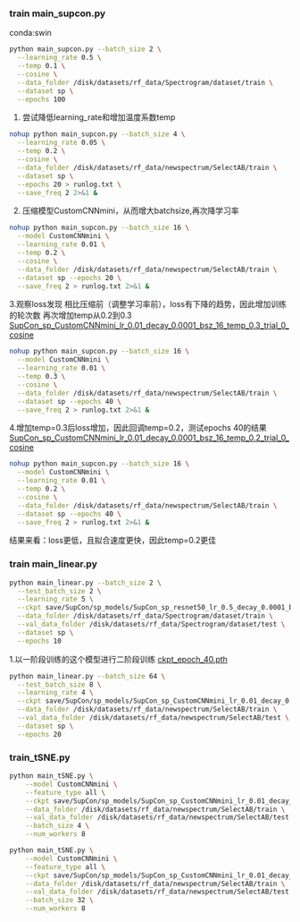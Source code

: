 ### train main_supcon.py
conda:swin
```bash
python main_supcon.py --batch_size 2 \
  --learning_rate 0.5 \
  --temp 0.1 \
  --cosine \
  --data_folder /disk/datasets/rf_data/Spectrogram/dataset/train \
  --dataset sp \
  --epochs 100
  ```

1. 尝试降低learning_rate和增加温度系数temp
```bash
nohup python main_supcon.py --batch_size 4 \
  --learning_rate 0.05 \
  --temp 0.2 \
  --cosine \
  --data_folder /disk/datasets/rf_data/newspectrum/SelectAB/train \
  --dataset sp \
  --epochs 20 > runlog.txt \
  --save_freq 2 2>&1 &
```

2. 压缩模型CustomCNNmini，从而增大batchsize,再次降学习率
```bash
nohup python main_supcon.py --batch_size 16 \
  --model CustomCNNmini \
  --learning_rate 0.01 \
  --temp 0.2 \
  --cosine \
  --data_folder /disk/datasets/rf_data/newspectrum/SelectAB/train \
  --dataset sp --epochs 20 \
  --save_freq 2 > runlog.txt 2>&1 &
```

3.观察loss发现 相比压缩前（调整学习率前），loss有下降的趋势，因此增加训练的轮次数
再次增加temp从0.2到0.3
[SupCon_sp_CustomCNNmini_lr_0.01_decay_0.0001_bsz_16_temp_0.3_trial_0_cosine](save/SupCon/sp_models/SupCon_sp_CustomCNNmini_lr_0.01_decay_0.0001_bsz_16_temp_0.3_trial_0_cosine)
```bash
nohup python main_supcon.py --batch_size 16 \
  --model CustomCNNmini \
  --learning_rate 0.01 \
  --temp 0.3 \
  --cosine \
  --data_folder /disk/datasets/rf_data/newspectrum/SelectAB/train \
  --dataset sp --epochs 40 \
  --save_freq 2 > runlog.txt 2>&1 &
```
4.增加temp=0.3后loss增加，因此回调temp=0.2，测试epochs 40的结果
[SupCon_sp_CustomCNNmini_lr_0.01_decay_0.0001_bsz_16_temp_0.2_trial_0_cosine](save/SupCon/sp_models/SupCon_sp_CustomCNNmini_lr_0.01_decay_0.0001_bsz_16_temp_0.2_trial_0_cosine)
```bash
nohup python main_supcon.py --batch_size 16 \
  --model CustomCNNmini \
  --learning_rate 0.01 \
  --temp 0.2 \
  --cosine \
  --data_folder /disk/datasets/rf_data/newspectrum/SelectAB/train \
  --dataset sp --epochs 40 \
  --save_freq 2 > runlog.txt 2>&1 &
```
结果来看：loss更低，且拟合速度更快，因此temp=0.2更佳

### train main_linear.py

```bash
python main_linear.py --batch_size 2 \
  --test_batch_size 2 \
  --learning_rate 5 \
  --ckpt save/SupCon/sp_models/SupCon_sp_resnet50_lr_0.5_decay_0.0001_bsz_2_temp_0.1_trial_0_cosine/last.pth \
  --data_folder /disk/datasets/rf_data/Spectrogram/dataset/train \
  --val_data_folder /disk/datasets/rf_data/Spectrogram/dataset/test \
  --dataset sp \
  --epochs 10
```

1.以一阶段训练的这个模型进行二阶段训练
[ckpt_epoch_40.pth](save/SupCon/sp_models/SupCon_sp_CustomCNNmini_lr_0.01_decay_0.0001_bsz_16_temp_0.2_trial_0_cosine/ckpt_epoch_40.pth)
```bash
python main_linear.py --batch_size 64 \
  --test_batch_size 8 \
  --learning_rate 4 \
  --ckpt save/SupCon/sp_models/SupCon_sp_CustomCNNmini_lr_0.01_decay_0.0001_bsz_16_temp_0.2_trial_0_cosine/ckpt_epoch_40.pth \
  --data_folder /disk/datasets/rf_data/newspectrum/SelectAB/train \
  --val_data_folder /disk/datasets/rf_data/newspectrum/SelectAB/test \
  --dataset sp \
  --epochs 20
```

### train_tSNE.py
```bash
python main_tSNE.py \
    --model CustomCNNmini \
    --feature_type all \
    --ckpt save/SupCon/sp_models/SupCon_sp_CustomCNNmini_lr_0.01_decay_0.0001_bsz_16_temp_0.3_trial_0_cosine/ckpt_epoch_30.pth \
    --data_folder /disk/datasets/rf_data/newspectrum/SelectAB/train \
    --val_data_folder /disk/datasets/rf_data/newspectrum/SelectAB/test \
    --batch_size 4 \
    --num_workers 8

python main_tSNE.py \
    --model CustomCNNmini \
    --feature_type all \
    --ckpt save/SupCon/sp_models/SupCon_sp_CustomCNNmini_lr_0.01_decay_0.0001_bsz_16_temp_0.2_trial_0_cosine/ckpt_epoch_26.pth \
    --data_folder /disk/datasets/rf_data/newspectrum/SelectAB/train \
    --val_data_folder /disk/datasets/rf_data/newspectrum/SelectAB/test \
    --batch_size 32 \
    --num_workers 8
```


